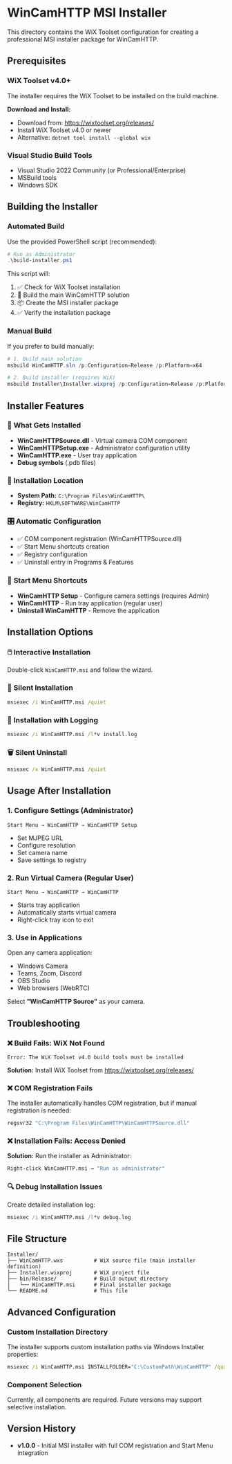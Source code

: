 # WinCamHTTP MSI Installer

This directory contains the WiX Toolset configuration for creating a professional MSI installer package for WinCamHTTP.

## Prerequisites

### WiX Toolset v4.0+
The installer requires the WiX Toolset to be installed on the build machine.

**Download and Install:**
- Download from: https://wixtoolset.org/releases/
- Install WiX Toolset v4.0 or newer
- Alternative: `dotnet tool install --global wix`

### Visual Studio Build Tools
- Visual Studio 2022 Community (or Professional/Enterprise)
- MSBuild tools
- Windows SDK

## Building the Installer

### Automated Build
Use the provided PowerShell script (recommended):

```powershell
# Run as Administrator
.\build-installer.ps1
```

This script will:
1. ✅ Check for WiX Toolset installation
2. 🔨 Build the main WinCamHTTP solution
3. 📦 Create the MSI installer package
4. ✅ Verify the installation package

### Manual Build
If you prefer to build manually:

```powershell
# 1. Build main solution
msbuild WinCamHTTP.sln /p:Configuration=Release /p:Platform=x64

# 2. Build installer (requires WiX)
msbuild Installer\Installer.wixproj /p:Configuration=Release /p:Platform=x86
```

## Installer Features

### 🎯 **What Gets Installed**
- **WinCamHTTPSource.dll** - Virtual camera COM component
- **WinCamHTTPSetup.exe** - Administrator configuration utility
- **WinCamHTTP.exe** - User tray application
- **Debug symbols** (.pdb files)

### 📂 **Installation Location**
- **System Path:** `C:\Program Files\WinCamHTTP\`
- **Registry:** `HKLM\SOFTWARE\WinCamHTTP`

### 🎛️ **Automatic Configuration**
- ✅ COM component registration (WinCamHTTPSource.dll)
- ✅ Start Menu shortcuts creation
- ✅ Registry configuration
- ✅ Uninstall entry in Programs & Features

### 🚀 **Start Menu Shortcuts**
- **WinCamHTTP Setup** - Configure camera settings (requires Admin)
- **WinCamHTTP** - Run tray application (regular user)
- **Uninstall WinCamHTTP** - Remove the application

## Installation Options

### 🖱️ **Interactive Installation**
Double-click `WinCamHTTP.msi` and follow the wizard.

### 🤖 **Silent Installation**
```cmd
msiexec /i WinCamHTTP.msi /quiet
```

### 🔧 **Installation with Logging**
```cmd
msiexec /i WinCamHTTP.msi /l*v install.log
```

### 🗑️ **Silent Uninstall**
```cmd
msiexec /x WinCamHTTP.msi /quiet
```

## Usage After Installation

### 1. **Configure Settings (Administrator)**
```
Start Menu → WinCamHTTP → WinCamHTTP Setup
```
- Set MJPEG URL
- Configure resolution
- Set camera name
- Save settings to registry

### 2. **Run Virtual Camera (Regular User)**
```
Start Menu → WinCamHTTP → WinCamHTTP
```
- Starts tray application
- Automatically starts virtual camera
- Right-click tray icon to exit

### 3. **Use in Applications**
Open any camera application:
- Windows Camera
- Teams, Zoom, Discord
- OBS Studio
- Web browsers (WebRTC)

Select **"WinCamHTTP Source"** as your camera.

## Troubleshooting

### ❌ **Build Fails: WiX Not Found**
```
Error: The WiX Toolset v4.0 build tools must be installed
```
**Solution:** Install WiX Toolset from https://wixtoolset.org/releases/

### ❌ **COM Registration Fails**
The installer automatically handles COM registration, but if manual registration is needed:
```cmd
regsvr32 "C:\Program Files\WinCamHTTP\WinCamHTTPSource.dll"
```

### ❌ **Installation Fails: Access Denied**
**Solution:** Run the installer as Administrator:
```cmd
Right-click WinCamHTTP.msi → "Run as administrator"
```

### 🔍 **Debug Installation Issues**
Create detailed installation log:
```cmd
msiexec /i WinCamHTTP.msi /l*v debug.log
```

## File Structure

```
Installer/
├── WinCamHTTP.wxs          # WiX source file (main installer definition)
├── Installer.wixproj       # WiX project file
├── bin/Release/            # Build output directory
│   └── WinCamHTTP.msi      # Final installer package
└── README.md               # This file
```

## Advanced Configuration

### Custom Installation Directory
The installer supports custom installation paths via Windows Installer properties:
```cmd
msiexec /i WinCamHTTP.msi INSTALLFOLDER="C:\CustomPath\WinCamHTTP" /quiet
```

### Component Selection
Currently, all components are required. Future versions may support selective installation.

## Version History

- **v1.0.0** - Initial MSI installer with full COM registration and Start Menu integration